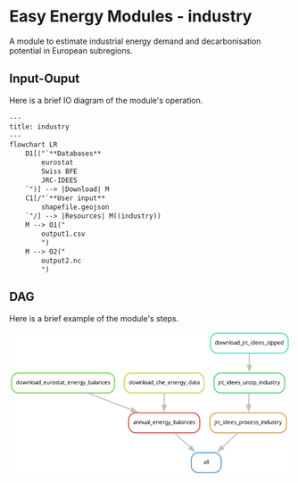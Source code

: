 # Easy Energy Modules - industry

A module to estimate industrial energy demand and decarbonisation potential in European subregions.

## Input-Ouput

Here is a brief IO diagram of the module's operation.

```mermaid
---
title: industry
---
flowchart LR
    D1[("`**Databases**
        eurostat
        Swiss BFE
        JRC-IDEES
    `")] --> |Download| M
    C1[/"`**User input**
        shapefile.geojson
    `"/] --> |Resources| M((industry))
    M --> O1("
        output1.csv
        ")
    M --> O2("
        output2.nc
        ")
```

## DAG

Here is a brief example of the module's steps.

![DAG](rulegraph.png)
